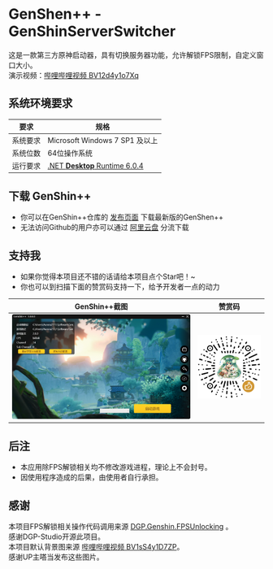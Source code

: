 # GenShen++ - GenShinServerSwitcher
这是一款第三方原神启动器，具有切换服务器功能，允许解锁FPS限制，自定义窗口大小。  
演示视频：[哔哩哔哩视频 BV12d4y1o7Xq](https://www.bilibili.com/video/BV12d4y1o7Xq)

## 系统环境要求

|要求|规格|
|-|-|
|系统要求|Microsoft Windows 7 SP1 及以上|
|系统位数|64位操作系统|
|运行要求|[.NET **Desktop** Runtime 6.0.4](https://dotnet.microsoft.com/en-us/download/dotnet/thank-you/runtime-desktop-6.0.4-windows-x64-installer)|

## 下载 GenShin++
- 你可以在GenShin++仓库的 [发布页面](https://github.com/Aurora211/GenShinServerSwitcher/releases) 下载最新版的GenShen++  
- 无法访问Github的用户亦可以通过 [阿里云盘](https://www.aliyundrive.com/s/2P8odTRmz5u) 分流下载

## 支持我

- 如果你觉得本项目还不错的话请给本项目点个Star吧！~
- 你也可以到扫描下面的赞赏码支持一下，给予开发者一点的动力

|GenShin++截图|赞赏码|
|-|-|
|![GenShen++](/GithubReadmeImage/GenShin++.png)|![赞赏我](/GithubReadmeImage/赞赏.png)|

## 后注
- 本应用除FPS解锁相关均不修改游戏进程，理论上不会封号。
- 因使用程序造成的后果，由使用者自行承担。

## 感谢
本项目FPS解锁相关操作代码调用来源 [DGP.Genshin.FPSUnlocking](https://github.com/DGP-Studio/DGP.Genshin.FPSUnlocking/) 。  
感谢DGP-Studio开源此项目。  
本项目默认背景图来源 [哔哩哔哩视频 BV1sS4y1D7ZP](https://www.bilibili.com/video/BV1sS4y1D7ZP)。  
感谢UP主嗒当发布这些图片。  
